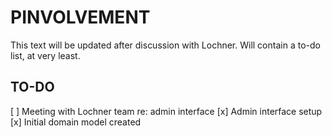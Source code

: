 # PINVOLVEMENT

This text will be updated after discussion with Lochner. Will contain a to-do list, at very least.

## TO-DO
[ ] Meeting with Lochner team re: admin interface
[x] Admin interface setup
[x] Initial domain model created
